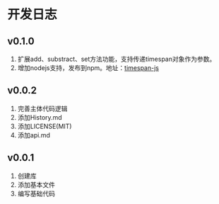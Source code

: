# 开发日志

## v0.1.0
1.  扩展add、substract、set方法功能，支持传递timespan对象作为参数。
2.  增加nodejs支持，发布到npm。地址：[timespan-js](https://www.npmjs.org/package/timespan-js)


## v0.0.2
1. 完善主体代码逻辑
2. 添加History.md
3. 添加LICENSE(MIT)
4. 添加api.md
## v0.0.1
1. 创建库
2. 添加基本文件  
3. 编写基础代码


